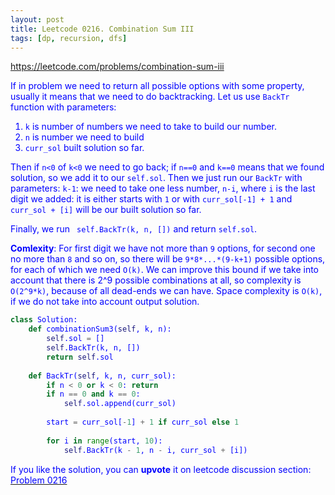 ```yaml
---
layout: post
title: Leetcode 0216. Combination Sum III
tags: [dp, recursion, dfs]
---
```


<a href="https://leetcode.com/problems/combination-sum-iii"> <font color = blue>https://leetcode.com/problems/combination-sum-iii

If in problem we need to return all possible options with some property, usually it means that we need to do backtracking. Let us use `BackTr` function with parameters:

1. `k` is number of numbers we need to take to build our number.
2. `n` is number we need to build
3. `curr_sol` built solution so far.

Then if `n<0` of `k<0` we need to go back; if `n==0` and `k==0` means that we found solution, so we add it to our `self.sol`. Then we just run our `BackTr` with parameters: `k-1`: we need to take one less number, `n-i`, where `i` is the last digit we added: it is either starts with `1` or with `curr_sol[-1] + 1` and `curr_sol + [i]` will be our built solution so far.

Finally, we run ` self.BackTr(k, n, [])` and return `self.sol`.

**Comlexity**: For first digit we have not more than `9` options, for second one no more than `8` and so on, so there will be `9*8*...*(9-k+1)` possible options, for each of which we need `O(k)`. We can improve this bound if we take into account that there is 2^9 possible combinations at all, so complexity is `O(2^9*k)`, because of all dead-ends we can have. Space complexity is `O(k)`, if we do not take into account output solution.

```python
class Solution:
    def combinationSum3(self, k, n):
        self.sol = []
        self.BackTr(k, n, [])
        return self.sol
        
    def BackTr(self, k, n, curr_sol):
        if n < 0 or k < 0: return
        if n == 0 and k == 0:
            self.sol.append(curr_sol)
            
        start = curr_sol[-1] + 1 if curr_sol else 1
            
        for i in range(start, 10):
            self.BackTr(k - 1, n - i, curr_sol + [i])
```

If you like the solution, you can **upvote** it on leetcode discussion section:<a href="https://leetcode.com/problems/combination-sum-iii/discuss/842764/python-backtrack-solution-explained"> <font color = blue>Problem 0216
